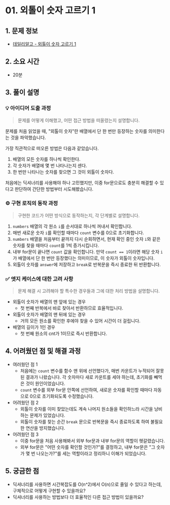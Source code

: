 # 01. 외톨이 숫자 고르기 1

## 1. 문제 정보
- [데일리알고 - 외톨이 숫자 고르기 1](https://dailyalgo.kr/ko/problems/139)

## 2. 소요 시간
- 20분

## 3. 풀이 설명
### 💡 아이디어 도출 과정
> 문제를 어떻게 이해했고, 어떤 접근 방법을 떠올렸는지 설명합니다.

문제를 처음 읽었을 때, "외톨이 숫자"란 배열에서 단 한 번만 등장하는 숫자를 의미한다는 것을 파악했습니다. 

가장 직관적으로 떠오른 방법은 다음과 같았습니다.
1. 배열의 모든 숫자를 하나씩 확인한다.
2. 각 숫자가 배열에 몇 번 나타나는지 센다.
3. 한 번만 나타나는 숫자를 찾으면 그 것이 외톨이 숫자다.

처음에는 딕셔너리를 사용해야 하나 고민했지만, 이중 for문으로도 충분히 해결할 수 있다고 판단하여 간단한 방법부터 시도해봤습니다.

### ⚙️ 구현 로직의 동작 과정
> 구현한 코드가 어떤 방식으로 동작하는지, 각 단계별로 설명합니다.

1. `numbers` 배열의 각 원소 `i`를 순서대로 하나씩 꺼내서 확인합니다.
2. 매번 새로운 숫자 `i`를 확인할 때마다 `count` 변수를 0으로 초기화합니다.
3. `numbers` 배열을 처음부터 끝까지 다시 순회하면서, 현재 확인 중인 숫자 `i`와 같은 숫자를 찾을 때마다 `count`를 1씩 증가시킵니다.
4. 내부 for문이 끝나면 `count` 값을 확인합니다. 만약 `count == 1`이라면 해당 숫자 `i`가 배열에서 단 한 번만 등장했다는 의미이므로, 이 숫자가 외톨이 숫자입니다.
5. 외톨이 숫자를 `answer`에 저장하고 `break`로 반복문을 즉시 종료한 뒤 반환합니다.

### ✅ 엣지 케이스에 대한 고려 사항
> 문제 해결 시 고려해야 할 특수한 경우들과 그에 대한 처리 방법을 설명합니다.

- 외톨이 숫자가 배열의 맨 앞에 있는 경우
    - 첫 번째 반복에서 바로 찾아서 반환하므로 효율적입니다.
- 외톨이 숫자가 배열의 맨 뒤에 있는 경우
    - 거의 모든 원소를 확인한 후에야 찾을 수 있어 시간이 더 걸립니다.
- 배열의 길이가 1인 경우
    - 첫 번째 원소의 cnt가 1이므로 즉시 반환합니다.

## 4. 어려웠던 점 및 해결 과정
- 여러웠던 점 1
    - 처음에는 `count` 변수를 함수 맨 위에 선언했다가, 매번 카운트가 누적되어 잘못된 결과가 나왔습니다. 각 숫자마다 새로 카운트를 세야 하는데, 초기화를 빼먹은 것이 원인이었습니다.
    - `count` 변수를 외부 for문 안쪽에 선언하여, 새로운 숫자를 확인할 때마다 자동으로 0으로 초기화되도록 수정했습니다.
- 어려웠던 점 2
    - 외톨이 숫자를 이미 찾았는데도 계속 나머지 원소들을 확인하느라 시간을 낭비하는 문제가 있었습니다.
    - 외톨이 숫자를 찾는 순간 `break` 문으로 반복문을 즉시 종료하도록 하여 불필요한 연산을 방지했습니다.
- 어려웠던 점 3
    - 이중 for문을 처음 사용해봐서 외부 for문과 내부 for문의 역할이 헷갈렸습니다. 
    - 외부 for문은 "어떤 숫자를 확인할 것인가?"를 결정하고, 내부 for문은 "그 숫자가 몇 번 나오는가?"를 세는 역할이라고 정리하니 이해가 되었습니다.

## 5. 궁금한 점
- 딕셔너리를 사용하면 시간복잡도를 O(n^2)에서 O(n)으로 줄일 수 있다고 하는데, 구체적으로 어떻게 구현할 수 있을까요?
- 딕셔너리를 사용하는 방법보다 더 효율적인 다른 접근 방법이 있을까요?